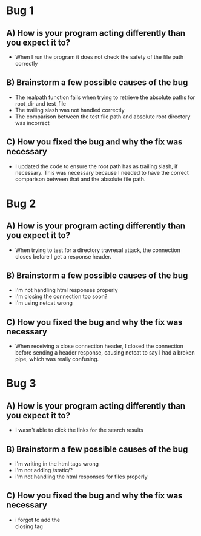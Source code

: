 # Bug 1

## A) How is your program acting differently than you expect it to?
- When I run the program it does not check the safety of the file path
  correctly

## B) Brainstorm a few possible causes of the bug
- The realpath function fails when trying to retrieve the absolute
  paths for root_dir and test_file
- The trailing slash was not handled correctly
- The comparison between the test file path and absolute root
  directory was incorrect

## C) How you fixed the bug and why the fix was necessary
- I updated the code to ensure the root path has as trailing
  slash, if necessary. This was necessary because I needed to
  have the correct comparison between that and the absolute
  file path.


# Bug 2

## A) How is your program acting differently than you expect it to?
- When trying to test for a directory travresal attack, the connection
  closes before I get a response header.

## B) Brainstorm a few possible causes of the bug
- I'm not handling html responses properly
- I'm closing the connection too soon?
- I'm using netcat wrong

## C) How you fixed the bug and why the fix was necessary
- When receiving a close connection header, I closed the connection
  before sending a header response, causing netcat to say I had a broken
  pipe, which was really confusing.


# Bug 3

## A) How is your program acting differently than you expect it to?
- I wasn't able to click the links for the search results

## B) Brainstorm a few possible causes of the bug
- i'm writing in the html tags wrong
- i'm not adding /static/?
- i'm not handling the html responses for files properly

## C) How you fixed the bug and why the fix was necessary
- i forgot to add the </li> closing tag
